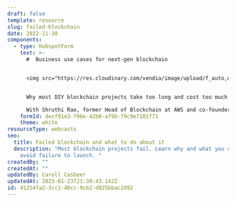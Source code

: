 ```yaml
---
draft: false
template: resource
slug: failed-blockchain
date: 2022-11-30
components:
  - type: HubspotForm
    text: >-
      #  Business use cases for next-gen blockchain


      <img src="https://res.cloudinary.com/vendia/image/upload/f_auto,q_90/v1669869881/webcast-blockchain_lletq5.webp" alt="""" class="image-float-right" width="220" />


      Why most DIY blockchain projects take too long and cost too much and what you can do about it.

      With Shruthi Rao, former Head of Blockchain at AWS and co-founder of Vendia
    formId: decf91e3-796e-42b0-a79b-79c9e7101f71
    theme: white
resourceType: webcasts
seo:
  title: Failed blockchain and what to do about it
  description: "Most blockchain projects fail. Learn why and what you can do to
    avoid failure to launch. "
createdBy: ""
createdAt: ""
updatedBy: Caroll Casbeer
updatedAt: 2023-01-23T21:30:43.142Z
id: 41254fa2-3cc1-40cc-9cb2-d025bbac2d92
---
```

